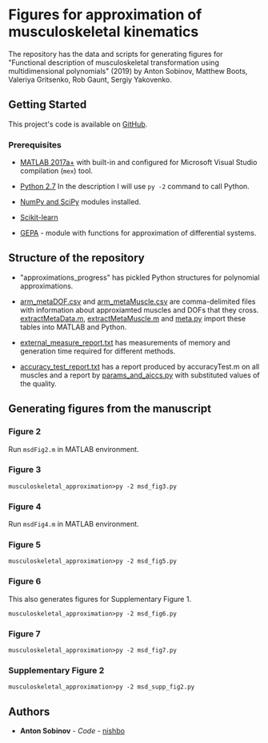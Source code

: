 # Figures for approximation of musculoskeletal kinematics

The repository has the data and scripts for generating figures for "Functional description of musculoskeletal transformation using multidimensional polynomials" (2019) by Anton Sobinov, Matthew Boots, Valeriya Gritsenko, Rob Gaunt, Sergiy Yakovenko.

## Getting Started

This project's code is available on [GitHub](https://github.com/neurowired/musculoskeletal_approximation).

### Prerequisites

* [MATLAB 2017a+](https://www.mathworks.com/products/matlab.html) with built-in and configured for Microsoft Visual Studio compilation (`mex`) tool.

* [Python 2.7](https://www.python.org/download/releases/2.7/) In the description I will use `py -2` command to call Python.

* [NumPy and SciPy](https://www.scipy.org/scipylib/download.html) modules installed.

* [Scikit-learn](https://scikit-learn.org/stable/install.html)

* [GEPA](https://github.com/nishbo/gepa) - module with functions for approximation of differential systems.

## Structure of the repository

* "approximations_progress" has pickled Python structures for polynomial approximations.

* [arm_metaDOF.csv](arm_metaDOF.csv) and [arm_metaMuscle.csv](arm_metaMuscle.csv) are comma-delimited files with information about approxiamted muscles and DOFs that they cross. [extractMetaData.m](extractMetaData.m), [extractMetaMuscle.m](extractMetaMuscle.m) and [meta.py](meta.py) import these tables into MATLAB and Python.

* [external_measure_report.txt](external_measure_report.txt) has measurements of memory and generation time required for different methods.

* [accuracy_test_report.txt](accuracy_test_report.txt) has a report produced by accuracyTest.m on all muscles and a report by [params_and_aiccs.py](params_and_aiccs.py) with substituted values of the quality.

## Generating figures from the manuscript

### Figure 2

Run `msdFig2.m` in MATLAB environment.

### Figure 3

```
musculoskeletal_approximation>py -2 msd_fig3.py
```

### Figure 4

Run `msdFig4.m` in MATLAB environment.

### Figure 5

```
musculoskeletal_approximation>py -2 msd_fig5.py
```

### Figure 6

This also generates figures for Supplementary Figure 1.

```
musculoskeletal_approximation>py -2 msd_fig6.py
```

### Figure 7

```
musculoskeletal_approximation>py -2 msd_fig7.py
```

### Supplementary Figure 2

```
musculoskeletal_approximation>py -2 msd_supp_fig2.py
```

## Authors

* **Anton Sobinov** - *Code* - [nishbo](https://github.org/nishbo)
